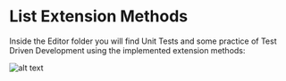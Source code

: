 # List Extension Methods

Inside the Editor folder you will find Unit Tests and some practice of Test Driven Development using the implemented extension methods:

![alt text](https://github.com/ycarowr/Tools/blob/master/Assets/Scripts/Patterns/GenericPooler/Images/tdd%20generic%20pooler.GIF)

